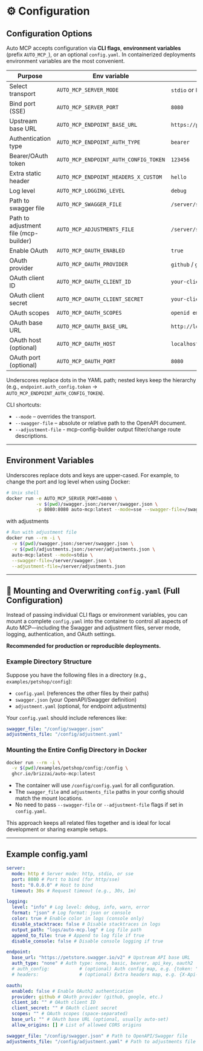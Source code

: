 # ⚙️ Configuration

## Configuration Options

Auto MCP accepts configuration via **CLI flags**, **environment variables** (prefix `AUTO_MCP_`), or an optional `config.yaml`. In containerized deployments environment variables are the most convenient.

| Purpose                               | Env variable                          | Example                          |
| ------------------------------------- | ------------------------------------- | -------------------------------- |
| Select transport                      | `AUTO_MCP_SERVER_MODE`                | `stdio` or `http` or `sse`       |
| Bind port (SSE)                       | `AUTO_MCP_SERVER_PORT`                | `8080`                           |
| Upstream base URL                     | `AUTO_MCP_ENDPOINT_BASE_URL`          | `https://petstore.swagger.io/v2` |
| Authentication type                   | `AUTO_MCP_ENDPOINT_AUTH_TYPE`         | `bearer`                         |
| Bearer/OAuth token                    | `AUTO_MCP_ENDPOINT_AUTH_CONFIG_TOKEN` | `123456`                         |
| Extra static header                   | `AUTO_MCP_ENDPOINT_HEADERS_X_CUSTOM`  | `hello`                          |
| Log level                             | `AUTO_MCP_LOGGING_LEVEL`              | `debug`                          |
| Path to swagger file                  | `AUTO_MCP_SWAGGER_FILE`               | `/server/swagger.json`           |
| Path to adjustment file (mcp-builder) | `AUTO_MCP_ADJUSTMENTS_FILE`           | `/server/swagger.json`           |
| Enable OAuth                          | `AUTO_MCP_OAUTH_ENABLED`              | `true`                           |
| OAuth provider                        | `AUTO_MCP_OAUTH_PROVIDER`             | `github` / `google`              |
| OAuth client ID                       | `AUTO_MCP_OAUTH_CLIENT_ID`            | `your-client-id`                 |
| OAuth client secret                   | `AUTO_MCP_OAUTH_CLIENT_SECRET`        | `your-client-secret`             |
| OAuth scopes                          | `AUTO_MCP_OAUTH_SCOPES`               | `openid email profile`           |
| OAuth base URL                        | `AUTO_MCP_OAUTH_BASE_URL`             | `http://localhost:8080/oauth`    |
| OAuth host (optional)                 | `AUTO_MCP_OAUTH_HOST`                 | `localhost`                      |
| OAuth port (optional)                 | `AUTO_MCP_OAUTH_PORT`                 | `8080`                           |

Underscores replace dots in the YAML path; nested keys keep the hierarchy (e.g., `endpoint.auth_config.token` → `AUTO_MCP_ENDPOINT_AUTH_CONFIG_TOKEN`).

CLI shortcuts:

- `--mode` – overrides the transport.
- `--swagger-file` – absolute or relative path to the OpenAPI document.
- `--adjustment-file` - mcp-config-builder output filter/change route descriptions.

---

## Environment Variables

Underscores replace dots and keys are upper-cased. For example, to change the port and log level when using Docker:

```bash
# Unix shell
docker run -e AUTO_MCP_SERVER_PORT=8080 \
           -v $(pwd)/swagger.json:/server/swagger.json \
           -p 8080:8080 auto-mcp:latest --mode=sse --swagger-file=/swagger.json
```

with adjustments

```bash
# Run with adjustment file
docker run --rm -i \
  -v $(pwd)/swagger.json:/server/swagger.json \
  -v $(pwd)/adjustments.json:/server/adjustments.json \
  auto-mcp:latest --mode=stdio \
  --swagger-file=/server/swagger.json \
  --adjustment-file=/server/adjustments.json
```

---

## 📝 Mounting and Overwriting `config.yaml` (Full Configuration)

Instead of passing individual CLI flags or environment variables, you can mount a complete `config.yaml` into the container to control all aspects of Auto MCP—including the Swagger and adjustment files, server mode, logging, authentication, and OAuth settings.

**Recommended for production or reproducible deployments.**

### Example Directory Structure

Suppose you have the following files in a directory (e.g., `examples/petshop/config`):

- `config.yaml` (references the other files by their paths)
- `swagger.json` (your OpenAPI/Swagger definition)
- `adjustment.yaml` (optional, for endpoint adjustments)

Your `config.yaml` should include references like:

```yaml
swagger_file: "/config/swagger.json"
adjustments_file: "/config/adjustment.yaml"
```

### Mounting the Entire Config Directory in Docker

```bash
docker run --rm -i \
  -v $(pwd)/examples/petshop/config:/config \
  ghcr.io/brizzai/auto-mcp:latest
```

- The container will use `/config/config.yaml` for all configuration.
- The `swagger_file` and `adjustments_file` paths in your config should match the mount locations.
- No need to pass `--swagger-file` or `--adjustment-file` flags if set in `config.yaml`.

This approach keeps all related files together and is ideal for local development or sharing example setups.

---

## Example config.yaml

```yaml
server:
  mode: http # Server mode: http, stdio, or sse
  port: 8080 # Port to bind (for http/sse)
  host: "0.0.0.0" # Host to bind
  timeout: 30s # Request timeout (e.g., 30s, 1m)

logging:
  level: "info" # Log level: debug, info, warn, error
  format: "json" # Log format: json or console
  color: true # Enable color in logs (console only)
  disable_stacktrace: false # Disable stacktraces in logs
  output_path: "logs/auto-mcp.log" # Log file path
  append_to_file: true # Append to log file if true
  disable_console: false # Disable console logging if true

endpoint:
  base_url: "https://petstore.swagger.io/v2" # Upstream API base URL
  auth_type: "none" # Auth type: none, basic, bearer, api_key, oauth2
  # auth_config:           # (optional) Auth config map, e.g. {token: "..."}
  # headers:               # (optional) Extra headers map, e.g. {X-Api-Key: "..."}

oauth:
  enabled: false # Enable OAuth2 authentication
  provider: github # OAuth provider (github, google, etc.)
  client_id: "" # OAuth client ID
  client_secret: "" # OAuth client secret
  scopes: "" # OAuth scopes (space-separated)
  base_url: "" # OAuth base URL (optional, usually auto-set)
  allow_origins: [] # List of allowed CORS origins

swagger_file: "/config/swagger.json" # Path to OpenAPI/Swagger file
adjustments_file: "/config/adjustment.yaml" # Path to adjustments file
```
